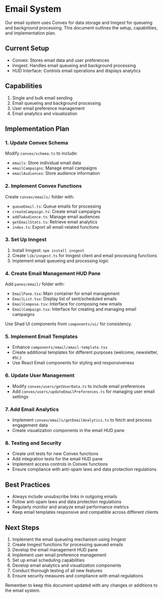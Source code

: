 # Email System

Our email system uses Convex for data storage and Inngest for queueing and background processing. This document outlines the setup, capabilities, and implementation plan.

## Current Setup

- Convex: Stores email data and user preferences
- Inngest: Handles email queueing and background processing
- HUD Interface: Controls email operations and displays analytics

## Capabilities

1. Single and bulk email sending
2. Email queueing and background processing
3. User email preference management
4. Email analytics and visualization

## Implementation Plan

### 1. Update Convex Schema

Modify `convex/schema.ts` to include:
- `emails`: Store individual email data
- `emailCampaigns`: Manage email campaigns
- `emailAudiences`: Store audience information

### 2. Implement Convex Functions

Create `convex/emails/` folder with:
- `queueEmail.ts`: Queue emails for processing
- `createCampaign.ts`: Create email campaigns
- `addToAudience.ts`: Manage email audiences
- `getEmailStats.ts`: Retrieve email analytics
- `index.ts`: Export all email-related functions

### 3. Set Up Inngest

1. Install Inngest: `npm install inngest`
2. Create `lib/inngest.ts` for Inngest client and email processing functions
3. Implement email queueing and processing logic

### 4. Create Email Management HUD Pane

Add `panes/email/` folder with:
- `EmailPane.tsx`: Main container for email management
- `EmailList.tsx`: Display list of sent/scheduled emails
- `EmailCompose.tsx`: Interface for composing new emails
- `EmailCampaign.tsx`: Interface for creating and managing email campaigns

Use Shad UI components from `components/ui/` for consistency.

### 5. Implement Email Templates

- Enhance `components/email/email-template.tsx`
- Create additional templates for different purposes (welcome, newsletter, etc.)
- Use React Email components for styling and responsiveness

### 6. Update User Management

- Modify `convex/users/getUserData.ts` to include email preferences
- Add `convex/users/updateEmailPreferences.ts` for managing user email settings

### 7. Add Email Analytics

- Implement `convex/emails/getEmailAnalytics.ts` to fetch and process engagement data
- Create visualization components in the email HUD pane

### 8. Testing and Security

- Create unit tests for new Convex functions
- Add integration tests for the email HUD pane
- Implement access controls in Convex functions
- Ensure compliance with anti-spam laws and data protection regulations

## Best Practices

- Always include unsubscribe links in outgoing emails
- Follow anti-spam laws and data protection regulations
- Regularly monitor and analyze email performance metrics
- Keep email templates responsive and compatible across different clients

## Next Steps

1. Implement the email queueing mechanism using Inngest
2. Create Inngest functions for processing queued emails
3. Develop the email management HUD pane
4. Implement user email preference management
5. Set up email scheduling capabilities
6. Develop email analytics and visualization components
7. Conduct thorough testing of all new features
8. Ensure security measures and compliance with email regulations

Remember to keep this document updated with any changes or additions to the email system.